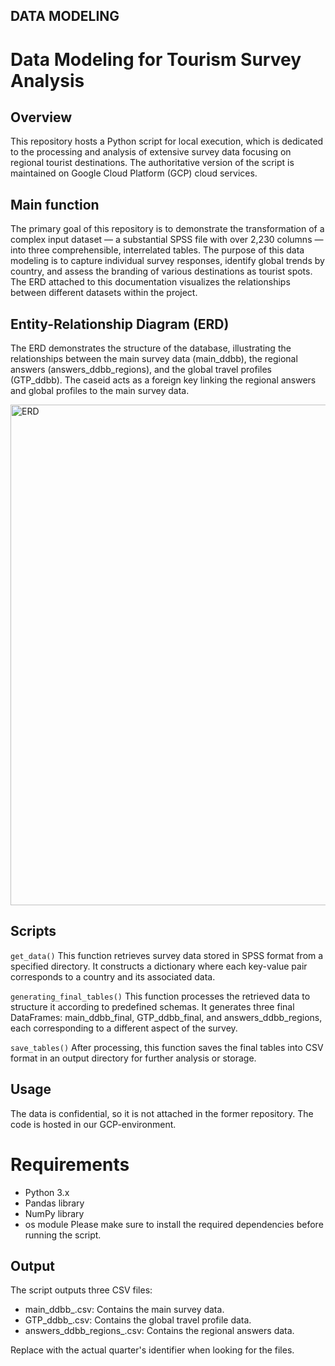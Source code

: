## DATA MODELING

# Data Modeling for Tourism Survey Analysis
## Overview
This repository hosts a Python script for local execution, which is dedicated to the processing and analysis of extensive survey data focusing on regional tourist destinations. 
The authoritative version of the script is maintained on Google Cloud Platform (GCP) cloud services. 

## Main function
The primary goal of this repository is to demonstrate the transformation of a complex input dataset — a substantial SPSS file with over 2,230 columns — into three comprehensible, interrelated tables.
The purpose of this data modeling is to capture individual survey responses, identify global trends by country, and assess the branding of various destinations as tourist spots. 
The ERD attached to this documentation visualizes the relationships between different datasets within the project.

## Entity-Relationship Diagram (ERD)
The ERD demonstrates the structure of the database, illustrating the relationships between the main survey data (main_ddbb), the regional answers (answers_ddbb_regions), and the global travel profiles (GTP_ddbb). 
The caseid acts as a foreign key linking the regional answers and global profiles to the main survey data.

<img width="801" alt="ERD" src="https://github.com/rfeers/data-science-portfolio/assets/83583953/657e66e8-d254-4c76-99cb-9d6dbeb97970">


## Scripts
`get_data()`
This function retrieves survey data stored in SPSS format from a specified directory. It constructs a dictionary where each key-value pair corresponds to a country and its associated data.

`generating_final_tables()`
This function processes the retrieved data to structure it according to predefined schemas. It generates three final DataFrames: main_ddbb_final, GTP_ddbb_final, and answers_ddbb_regions, each corresponding to a different aspect of the survey.

`save_tables()`
After processing, this function saves the final tables into CSV format in an output directory for further analysis or storage.

## Usage
The data is confidential, so it is not attached in the former repository. 
The code is hosted in our GCP-environment. 

# Requirements
- Python 3.x
- Pandas library
- NumPy library
- os module
Please make sure to install the required dependencies before running the script.

## Output
The script outputs three CSV files:
- main_ddbb_<Quarter>.csv: Contains the main survey data.
- GTP_ddbb_<Quarter>.csv: Contains the global travel profile data.
- answers_ddbb_regions_<Quarter>.csv: Contains the regional answers data.
  
Replace <Quarter> with the actual quarter's identifier when looking for the files.
